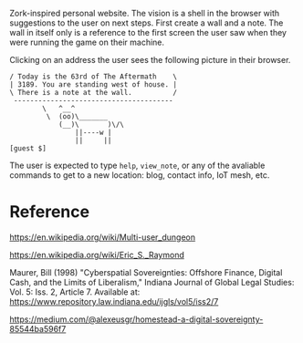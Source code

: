 Zork-inspired personal website. 
The vision is a shell in the browser with suggestions to the user on next steps.
First create a wall and a note. The wall in itself only is a reference to the first screen the user saw when they were running the game on their machine.

Clicking on an address the user sees the following picture in their browser. 

```shell
/ Today is the 63rd of The Aftermath    \
| 3189. You are standing west of house. |
\ There is a note at the wall.          /
 --------------------------------------- 
        \   ^__^
         \  (oo)\_______
            (__)\       )\/\
                ||----w |
                ||     ||
[guest $]
```
The user is expected to type `help`, `view_note`, or any of the avaliable commands to get to a new location: blog, contact info, IoT mesh, etc.

# Reference
https://en.wikipedia.org/wiki/Multi-user_dungeon

https://en.wikipedia.org/wiki/Eric_S._Raymond

Maurer, Bill (1998) "Cyberspatial Sovereignties: Offshore Finance, Digital Cash, and the Limits of Liberalism," Indiana Journal of Global Legal Studies: Vol. 5: Iss. 2, Article 7.
Available at: https://www.repository.law.indiana.edu/ijgls/vol5/iss2/7

https://medium.com/@alexeusgr/homestead-a-digital-sovereignty-85544ba596f7


